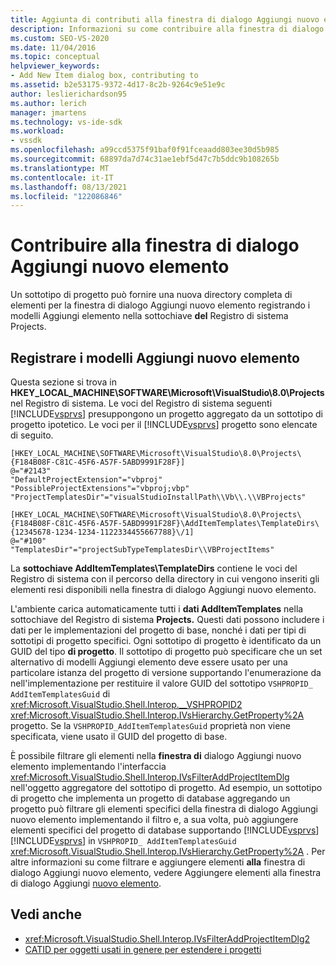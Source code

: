 ```yaml
---
title: Aggiunta di contributi alla finestra di dialogo Aggiungi nuovo elemento | Microsoft Docs
description: Informazioni su come contribuire alla finestra di dialogo Aggiungi nuovo elemento Visual Studio registrando i modelli Aggiungi elemento nella sottochiave del Registro di sistema Projects.
ms.custom: SEO-VS-2020
ms.date: 11/04/2016
ms.topic: conceptual
helpviewer_keywords:
- Add New Item dialog box, contributing to
ms.assetid: b2e53175-9372-4d17-8c2b-9264c9e51e9c
author: leslierichardson95
ms.author: lerich
manager: jmartens
ms.technology: vs-ide-sdk
ms.workload:
- vssdk
ms.openlocfilehash: a99ccd5375f91baf0f91fceaadd803ee30d5b985
ms.sourcegitcommit: 68897da7d74c31ae1ebf5d47c7b5ddc9b108265b
ms.translationtype: MT
ms.contentlocale: it-IT
ms.lasthandoff: 08/13/2021
ms.locfileid: "122086846"
---
```

# <a name="contribute-to-the-add-new-item-dialog-box"></a>Contribuire alla finestra di dialogo Aggiungi nuovo elemento
Un sottotipo di progetto può fornire  una nuova directory completa  di elementi per la finestra di dialogo Aggiungi nuovo elemento registrando i modelli Aggiungi elemento nella sottochiave **del** Registro di sistema Projects.

## <a name="register-add-new-item-templates"></a>Registrare i modelli Aggiungi nuovo elemento
 Questa sezione si trova in **HKEY_LOCAL_MACHINE\SOFTWARE\Microsoft\VisualStudio\8.0\Projects** nel Registro di sistema. Le voci del Registro di sistema seguenti [!INCLUDE[vsprvs](../../code-quality/includes/vsprvs_md.md)] presuppongono un progetto aggregato da un sottotipo di progetto ipotetico. Le voci per il [!INCLUDE[vsprvs](../../code-quality/includes/vsprvs_md.md)] progetto sono elencate di seguito.

```
[HKEY_LOCAL_MACHINE\SOFTWARE\Microsoft\VisualStudio\8.0\Projects\{F184B08F-C81C-45F6-A57F-5ABD9991F28F}]
@="#2143"
"DefaultProjectExtension"="vbproj"
"PossibleProjectExtensions"="vbproj;vbp"
"ProjectTemplatesDir"="visualStudioInstallPath\\Vb\\.\\VBProjects"

[HKEY_LOCAL_MACHINE\SOFTWARE\Microsoft\VisualStudio\8.0\Projects\{F184B08F-C81C-45F6-A57F-5ABD9991F28F}\AddItemTemplates\TemplateDirs\{12345678-1234-1234-1122334455667788}\/1]
@="#100"
"TemplatesDir"="projectSubTypeTemplatesDir\\VBProjectItems"
```

 La **sottochiave AddItemTemplates\TemplateDirs** contiene le voci del Registro di sistema  con il percorso della directory in cui vengono inseriti gli elementi resi disponibili nella finestra di dialogo Aggiungi nuovo elemento.

 L'ambiente carica automaticamente tutti i **dati AddItemTemplates** nella sottochiave del Registro di sistema **Projects.** Questi dati possono includere i dati per le implementazioni del progetto di base, nonché i dati per tipi di sottotipi di progetto specifici. Ogni sottotipo di progetto è identificato da un GUID del tipo **di progetto**. Il sottotipo di progetto può  specificare che un set alternativo di modelli Aggiungi elemento deve essere usato per una particolare istanza del progetto di versione supportando l'enumerazione da nell'implementazione per restituire il valore GUID del sottotipo `VSHPROPID_ AddItemTemplatesGuid` di <xref:Microsoft.VisualStudio.Shell.Interop.__VSHPROPID2> <xref:Microsoft.VisualStudio.Shell.Interop.IVsHierarchy.GetProperty%2A> progetto. Se la `VSHPROPID_AddItemTemplatesGuid` proprietà non viene specificata, viene usato il GUID del progetto di base.

 È possibile filtrare gli elementi nella **finestra di** dialogo Aggiungi nuovo elemento implementando l'interfaccia <xref:Microsoft.VisualStudio.Shell.Interop.IVsFilterAddProjectItemDlg> nell'oggetto aggregatore del sottotipo di progetto. Ad esempio, un sottotipo di progetto che implementa un progetto di database aggregando un progetto può filtrare gli elementi specifici della finestra di dialogo Aggiungi nuovo elemento implementando il filtro e, a sua volta, può aggiungere elementi specifici del progetto di database supportando [!INCLUDE[vsprvs](../../code-quality/includes/vsprvs_md.md)] [!INCLUDE[vsprvs](../../code-quality/includes/vsprvs_md.md)] in  `VSHPROPID_ AddItemTemplatesGuid` <xref:Microsoft.VisualStudio.Shell.Interop.IVsHierarchy.GetProperty%2A> . Per altre informazioni su come filtrare e aggiungere elementi **alla** finestra di dialogo Aggiungi nuovo elemento, vedere Aggiungere elementi alla finestra di dialogo Aggiungi [nuovo elemento](../../extensibility/internals/adding-items-to-the-add-new-item-dialog-boxes.md).

## <a name="see-also"></a>Vedi anche
- <xref:Microsoft.VisualStudio.Shell.Interop.IVsFilterAddProjectItemDlg2>
- [CATID per oggetti usati in genere per estendere i progetti](../../extensibility/internals/catids-for-objects-that-are-typically-used-to-extend-projects.md)
